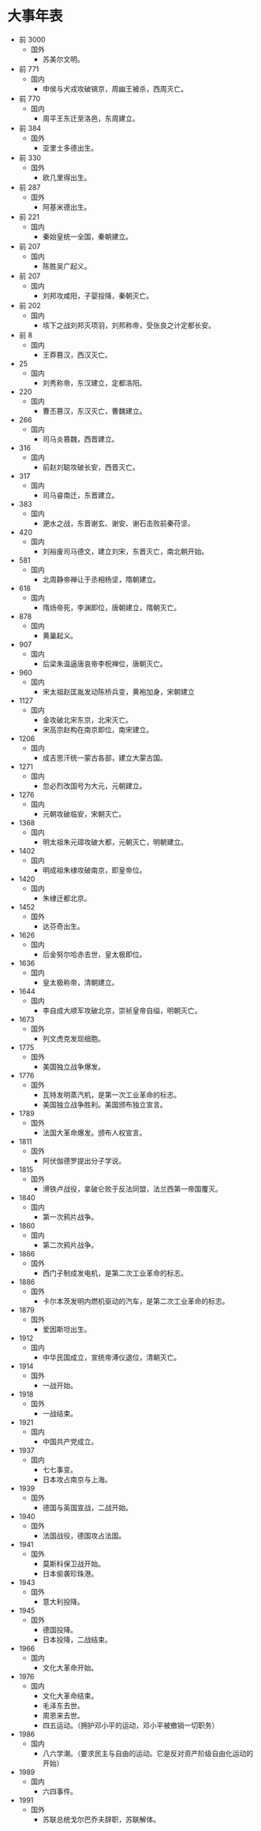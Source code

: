 # 大事年表

- 前 3000
  - 国外
    - 苏美尔文明。
- 前 771
  - 国内
    - 申侯与犬戎攻破镐京，周幽王被杀，西周灭亡。
- 前 770
  - 国内
    - 周平王东迁至洛邑，东周建立。
- 前 384
  - 国外
    - 亚里士多德出生。
- 前 330
  - 国外
    - 欧几里得出生。
- 前 287
  - 国外
    - 阿基米德出生。
- 前 221
  - 国内
    - 秦始皇统一全国，秦朝建立。
- 前 207
  - 国内
    - 陈胜吴广起义。
- 前 207
  - 国内
    - 刘邦攻咸阳，子婴投降，秦朝灭亡。
- 前 202
  - 国内
    - 垓下之战刘邦灭项羽，刘邦称帝，受张良之计定都长安。
- 前 8
  - 国内
    - 王莽篡汉，西汉灭亡。
- 25
  - 国内
    - 刘秀称帝，东汉建立，定都洛阳。
- 220
  - 国内
    - 曹丕篡汉，东汉灭亡，曹魏建立。
- 266
  - 国内
    - 司马炎篡魏，西晋建立。
- 316
  - 国内
    - 前赵刘聪攻破长安，西晋灭亡。
- 317
  - 国内
    - 司马睿南迁，东晋建立。
- 383
  - 国内
    - 淝水之战，东晋谢玄、谢安、谢石击败前秦苻坚。
- 420
  - 国内
    - 刘裕废司马德文，建立刘宋，东晋灭亡，南北朝开始。
- 581
  - 国内
    - 北周静帝禅让于丞相杨坚，隋朝建立。
- 618
  - 国内
    - 隋炀帝死，李渊即位，唐朝建立，隋朝灭亡。
- 878
  - 国内
    - 黄巢起义。
- 907
  - 国内
    - 后梁朱温逼唐哀帝李柷禅位，唐朝灭亡。
- 960
  - 国内
    - 宋太祖赵匡胤发动陈桥兵变，黄袍加身，宋朝建立
- 1127
  - 国内
    - 金攻破北宋东京，北宋灭亡。
    - 宋高宗赵构在南京即位，南宋建立。
- 1206
  - 国内
    - 成吉思汗统一蒙古各部，建立大蒙古国。
- 1271
  - 国内
    - 忽必烈改国号为大元，元朝建立。
- 1276
  - 国内
    - 元朝攻破临安，宋朝灭亡。
- 1368
  - 国内
    - 明太祖朱元璋攻破大都，元朝灭亡，明朝建立。
- 1402
  - 国内
    - 明成祖朱棣攻破南京，即皇帝位。
- 1420
  - 国内
    - 朱棣迁都北京。
- 1452
  - 国外
    - 达芬奇出生。
- 1626
  - 国内
    - 后金努尔哈赤去世，皇太极即位。
- 1636
  - 国内
    - 皇太极称帝，清朝建立。
- 1644
  - 国内
    - 李自成大顺军攻破北京，崇祯皇帝自缢，明朝灭亡。
- 1673
  - 国外
    - 列文虎克发现细胞。
- 1775
  - 国外
    - 美国独立战争爆发。
- 1776
  - 国外
    - 瓦特发明蒸汽机，是第一次工业革命的标志。
    - 美国独立战争胜利。美国颁布独立宣言。
- 1789
  - 国外
    - 法国大革命爆发。颁布人权宣言。
- 1811
  - 国外
    - 阿伏伽德罗提出分子学说。
- 1815
  - 国外
    - 滑铁卢战役，拿破仑败于反法同盟，法兰西第一帝国覆灭。
- 1840
  - 国内
    - 第一次鸦片战争。
- 1860
  - 国内
    - 第二次鸦片战争。
- 1866
  - 国外
    - 西门子制成发电机，是第二次工业革命的标志。
- 1886
  - 国外
    - 卡尔本茨发明内燃机驱动的汽车，是第二次工业革命的标志。
- 1879
  - 国外
    - 爱因斯坦出生。
- 1912
  - 国内
    - 中华民国成立，宣统帝溥仪退位，清朝灭亡。
- 1914
  - 国外
    - 一战开始。
- 1918
  - 国外
    - 一战结束。
- 1921
  - 国内
    - 中国共产党成立。
- 1937
  - 国内
    - 七七事变。
    - 日本攻占南京与上海。
- 1939
  - 国外
    - 德国与英国宣战，二战开始。
- 1940
  - 国外
    - 法国战役，德国攻占法国。
- 1941
  - 国外
    - 莫斯科保卫战开始。
    - 日本偷袭珍珠港。
- 1943
  - 国外
    - 意大利投降。
- 1945
  - 国外
    - 德国投降。
    - 日本投降，二战结束。
- 1966
  - 国内
    - 文化大革命开始。
- 1976
  - 国内
    - 文化大革命结束。
    - 毛泽东去世。
    - 周恩来去世。
    - 四五运动。（拥护邓小平的运动，邓小平被撤销一切职务）
- 1986
  - 国内
    - 八六学潮。（要求民主与自由的运动。它是反对资产阶级自由化运动的开始）
- 1989
  - 国内
    - 六四事件。
- 1991
  - 国外
    - 苏联总统戈尔巴乔夫辞职，苏联解体。
